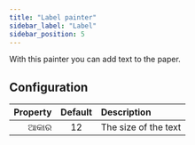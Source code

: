 ```yaml
---
title: "Label painter"
sidebar_label: "Label"
sidebar_position: 5
---
```


With this painter you can add text to the paper.

## Configuration

| Property | Default | Description          |
| --------:|:-------:|:-------------------- |
|     ଆକାର |   12    | The size of the text |
